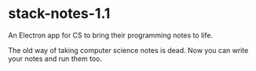# stack-notes-1.1

An Electron app for CS to bring their programming notes to life.

The old way of taking computer science notes is dead.
Now you can write your notes and run them too.
